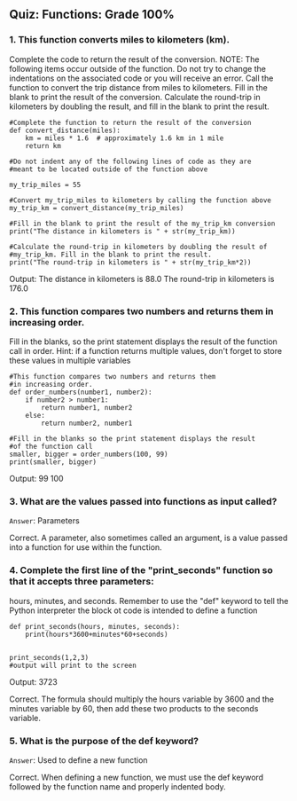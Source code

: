 ## Quiz: Functions: Grade 100%

### 1. This function converts miles to kilometers (km).
Complete the code to return the result of the conversion.
NOTE: The following items occur outside of the function. Do not try to change the 
indentations on the associated code or you will receive an error.
Call the function to convert the trip distance from miles to kilometers.
Fill in the blank to print the result of the conversion.
Calculate the round-trip in kilometers by doubling the result, and fill in the 
blank to print the result.
~~~
#Complete the function to return the result of the conversion  
def convert_distance(miles):  
	km = miles * 1.6  # approximately 1.6 km in 1 mile  
	return km

#Do not indent any of the following lines of code as they are   
#meant to be located outside of the function above

my_trip_miles = 55

#Convert my_trip_miles to kilometers by calling the function above  
my_trip_km = convert_distance(my_trip_miles)

#Fill in the blank to print the result of the my_trip_km conversion  
print("The distance in kilometers is " + str(my_trip_km))

#Calculate the round-trip in kilometers by doubling the result of  
#my_trip_km. Fill in the blank to print the result.  
print("The round-trip in kilometers is " + str(my_trip_km*2))
~~~
Output: 
The distance in kilometers is 88.0
The round-trip in kilometers is 176.0

### 2. This function compares two numbers and returns them in increasing order.
Fill in the blanks, so the print statement displays the result of the function 
call in order.
Hint: if a function returns multiple values, don't forget to store these values 
in multiple variables
~~~
#This function compares two numbers and returns them  
#in increasing order.  
def order_numbers(number1, number2):  
	if number2 > number1:  
		return number1, number2  
	else:  
		return number2, number1  

#Fill in the blanks so the print statement displays the result  
#of the function call  
smaller, bigger = order_numbers(100, 99)  
print(smaller, bigger)
~~~
Output: 99 100

### 3. What are the values passed into functions as input called?

`Answer`: Parameters 

Correct. A parameter, also sometimes called an argument, is a value passed 
into a function for use within the function.

### 4. Complete the first line of the "print_seconds" function so that it accepts three parameters: 
hours, minutes, and seconds. Remember to use the "def" keyword
to tell the Python interpreter the block ot code is intended to define a function
~~~
def print_seconds(hours, minutes, seconds):  
    print(hours*3600+minutes*60+seconds)


print_seconds(1,2,3)  
#output will print to the screen
~~~
Output:
3723

Correct. The formula should multiply the hours variable by
3600 and the minutes variable by 60, then add these two
products to the seconds variable.

### 5. What is the purpose of the def keyword?

`Answer`: Used to define a new function

Correct. When defining a new function, we must use the def keyword followed by 
the function name and properly indented body.
